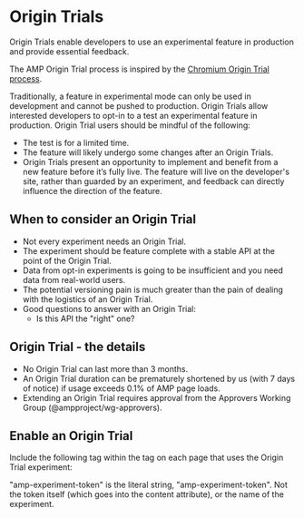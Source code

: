 # Origin Trials

Origin Trials enable developers to use an experimental feature in production and
provide essential feedback.

The AMP Origin Trial process is inspired by the
[Chromium Origin Trial process](https://github.com/GoogleChrome/OriginTrials).

Traditionally, a feature in experimental mode can only be used in development
and cannot be pushed to production. Origin Trials allow interested developers to
opt-in to a test an experimental feature in production. Origin Trial users
should be mindful of the following:

- The test is for a limited time.
- The feature will likely undergo some changes after an Origin Trials.
- Origin Trials present an opportunity to implement and benefit from a new
  feature before it’s fully live. The feature will live on the developer's site,
  rather than guarded by an experiment, and feedback can directly influence the
  direction of the feature.

## When to consider an Origin Trial

- Not every experiment needs an Origin Trial.
- The experiment should be feature complete with a stable API at the point of
  the Origin Trial.
- Data from opt-in experiments is going to be insufficient and you need data
  from real-world users.
- The potential versioning pain is much greater than the pain of dealing with
  the logistics of an Origin Trial.
- Good questions to answer with an Origin Trial:
  - Is this API the "right" one?

## Origin Trial - the details

- No Origin Trial can last more than 3 months.
- An Origin Trial duration can be prematurely shortened by us (with 7 days of
  notice) if usage exceeds 0.1% of AMP page loads.
- Extending an Origin Trial requires approval from the Approvers Working Group
  (@ampproject/wg-approvers).

## Enable an Origin Trial

Include the following <meta> tag within the <head> tag on each page that uses
the Origin Trial experiment:

<meta name="amp-experiment-token" content="{copy your token here}">
"amp-experiment-token" is the literal string, "amp-experiment-token". Not the token itself (which goes into the content attribute), or the name of the experiment.
